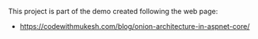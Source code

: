 This project is part of the demo created following the web page:
- https://codewithmukesh.com/blog/onion-architecture-in-aspnet-core/
